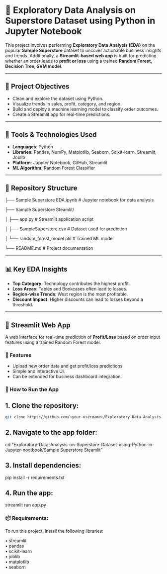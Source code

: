# 🧪 Exploratory Data Analysis on Superstore Dataset using Python in Jupyter Notebook

This project involves performing **Exploratory Data Analysis (EDA)** on the popular **Sample Superstore** dataset to uncover actionable business insights and trends. Additionally, a **Streamlit-based web app** is built for predicting whether an order leads to **profit or loss** using a trained **Random Forest, Decision Tree, SVM model**.

---

## 📌 Project Objectives

- Clean and explore the dataset using Python.
- Visualize trends in sales, profit, category, and region.
- Build and deploy a machine learning model to classify order outcomes.
- Create a Streamlit app for real-time predictions.

---

## 🧰 Tools & Technologies Used

- **Languages**: Python
- **Libraries**: Pandas, NumPy, Matplotlib, Seaborn, Scikit-learn, Streamlit, Joblib
- **Platform**: Jupyter Notebook, GitHub, Streamlit
- **ML Algorithm**: Random Forest Classifier

---

## 📁 Repository Structure

├── Sample Superstore EDA.ipynb # Jupyter notebook for data analysis

├── Sample Superstore Steamlit/

│ ├── app.py # Streamlit application script

│ ├── SampleSuperstore.csv # Dataset used for prediction

│ └── random_forest_model.pkl # Trained ML model

└── README.md # Project documentation


---

## 📊 Key EDA Insights

- **Top Category**: Technology contributes the highest profit.
- **Loss Areas**: Tables and Bookcases often lead to losses.
- **Region-wise Trends**: West region is the most profitable.
- **Discount Impact**: Higher discounts can lead to losses beyond a threshold.

---

## 🚀 Streamlit Web App

A web interface for real-time prediction of **Profit/Loss** based on order input features using a trained Random Forest model.

### 🔮 Features

- Upload new order data and get profit/loss predictions.
- Simple and interactive UI.
- Can be extended for business dashboard integration.

### 🏃 How to Run the App

## 1. Clone the repository:
   ```bash
   git clone https://github.com/<your-username>/Exploratory-Data-Analysis-on-Superstore-Dataset-using-Python-in-Jupyter-nootbook.git
```

## 2. Navigate to the app folder:

   cd "Exploratory-Data-Analysis-on-Superstore-Dataset-using-Python-in-Jupyter-nootbook/Sample Superstore Steamlit"

## 3. Install dependencies:

   pip install -r requirements.txt

## 4. Run the app:

   streamlit run app.py


### 📦 Requirements:
To run this project, install the following libraries:

• streamlit  
• pandas  
• scikit-learn  
• joblib  
• matplotlib  
• seaborn  
